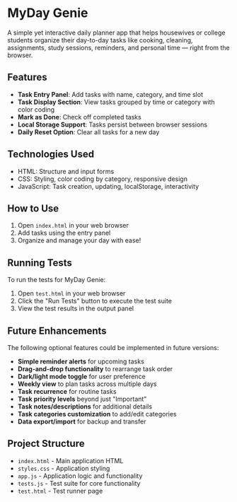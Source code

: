 # MyDay Genie

A simple yet interactive daily planner app that helps housewives or college students organize their day-to-day tasks like cooking, cleaning, assignments, study sessions, reminders, and personal time — right from the browser.

## Features

- **Task Entry Panel**: Add tasks with name, category, and time slot
- **Task Display Section**: View tasks grouped by time or category with color coding
- **Mark as Done**: Check off completed tasks
- **Local Storage Support**: Tasks persist between browser sessions
- **Daily Reset Option**: Clear all tasks for a new day

## Technologies Used

- HTML: Structure and input forms
- CSS: Styling, color coding by category, responsive design
- JavaScript: Task creation, updating, localStorage, interactivity

## How to Use

1. Open `index.html` in your web browser
2. Add tasks using the entry panel
3. Organize and manage your day with ease!

## Running Tests

To run the tests for MyDay Genie:

1. Open `test.html` in your web browser
2. Click the "Run Tests" button to execute the test suite
3. View the test results in the output panel

## Future Enhancements

The following optional features could be implemented in future versions:

- **Simple reminder alerts** for upcoming tasks
- **Drag-and-drop functionality** to rearrange task order
- **Dark/light mode toggle** for user preference
- **Weekly view** to plan tasks across multiple days
- **Task recurrence** for routine tasks
- **Task priority levels** beyond just "Important"
- **Task notes/descriptions** for additional details
- **Task categories customization** to add/edit categories
- **Data export/import** for backup and transfer

## Project Structure

- `index.html` - Main application HTML
- `styles.css` - Application styling
- `app.js` - Application logic and functionality
- `tests.js` - Test suite for core functionality
- `test.html` - Test runner page

